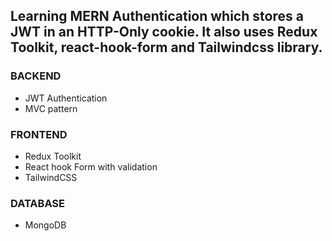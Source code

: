 ## Learning MERN Authentication which stores a JWT in an HTTP-Only cookie. It also uses Redux Toolkit, react-hook-form and Tailwindcss library. 

 ### BACKEND
 * JWT Authentication
 * MVC pattern

 ### FRONTEND
 * Redux Toolkit
 * React hook Form with validation
 * TailwindCSS
 
 ### DATABASE
 * MongoDB